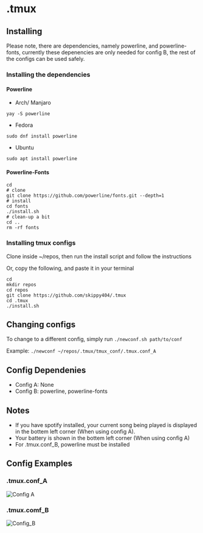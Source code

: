 # .tmux

## Installing
Please note, there are dependencies, namely powerline, and powerline-fonts,
currently these depenencies are only needed for config B, the rest of the
configs can be used safely. 

### Installing the dependencies

#### Powerline

* Arch/ Manjaro
````
yay -S powerline
````
* Fedora
````
sudo dnf install powerline
````
* Ubuntu
````
sudo apt install powerline
````

#### Powerline-Fonts
````
cd
# clone
git clone https://github.com/powerline/fonts.git --depth=1
# install
cd fonts
./install.sh
# clean-up a bit
cd ..
rm -rf fonts
````

### Installing tmux configs

Clone inside ~/repos, then run the install script and follow the instructions

Or, copy the following, and paste it in your terminal
````
cd
mkdir repos
cd repos
git clone https://github.com/skippy404/.tmux
cd .tmux
./install.sh
````

## Changing configs
To change to a different config, simply run `./newconf.sh path/to/conf`

Example: `./newconf ~/repos/.tmux/tmux_conf/.tmux.conf_A`

## Config Dependenies
* Config A: None
* Config B: powerline, powerline-fonts

## Notes
* If you have spotify installed, your current song being played is displayed in
the bottem left corner (When using config A).
* Your battery is shown in the bottem left corner (When using config A)
* For .tmux.conf\_B, powerline must be installed

## Config Examples

### .tmux.conf\_A

![Config A](https://i.imgur.com/qgLaC70.jpg)

### .tmux.comf\_B
![Config\_B](https://i.imgur.com/7YrW5qp.jpg)
